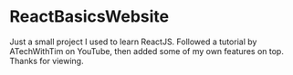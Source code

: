# ReactBasicsWebsite
Just a small project I used to learn ReactJS. Followed a tutorial by ATechWithTim on YouTube, then added some of my own features on top.
Thanks for viewing. 
